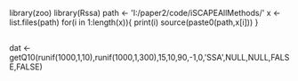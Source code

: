 
library(zoo)
library(Rssa)
path <- 'I:/paper2/code/iSCAPEAllMethods/'
x <- list.files(path)
for(i in 1:length(x)){
	print(i)
	source(paste0(path,x[i]))
}
##
dat <- getQ10(runif(1000,1,10),runif(1000,1,300),15,10,90,-1,0,'SSA',NULL,NULL,FALSE,FALSE)
